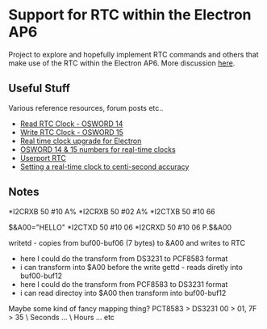 Support for RTC within the Electron AP6
=======================================

Project to explore and hopefully implement RTC commands and others that make use of the RTC within the Electron AP6. More discussion [here](https://www.stardot.org.uk/forums/viewtopic.php?t=28720). 

Useful Stuff
------------

Various reference resources, forum posts etc..
- [Read RTC Clock - OSWORD 14](https://beebwiki.mdfs.net/OSWORD_%260E)
- [Write RTC Clock - OSWORD 15](https://beebwiki.mdfs.net/OSWORD_%260F)
- [Real time clock upgrade for Electron](https://www.stardot.org.uk/forums/viewtopic.php?p=419371&hilit=RTC#p419371)
- [OSWORD 14 & 15 numbers for real-time clocks](https://www.stardot.org.uk/forums/viewtopic.php?t=28743)
- [Userport RTC](https://stardot.org.uk/forums/viewtopic.php?f=3&t=26270)
- [Setting a real-time clock to centi-second accuracy](https://www.stardot.org.uk/forums/viewtopic.php?p=419313#p419313)

Notes
-----

*I2CRXB 50 #10 A%
*I2CRXB 50 #02 A%
*I2CTXB 50 #10 66

$&A00="HELLO"
*I2CTXD 50 #10 06
*I2CRXD 50 #10 06
P.$&A00

writetd - copies from buf00-buf06 (7 bytes) to &A00 and writes to RTC
- here I could do the transform from DS3231 to PCF8583 format
- i can transform into $A00 before the write
gettd - reads diretly into buf00-buf12
- here I could do the transform from PCF8583 to DS3231 format
- i can read directoy into $A00 then transform into buf00-buf12 

Maybe some kind of fancy mapping thing?
PCT8583 > DS3231
00 > 01, 7F > 35  \ Seconds
... \ Hours
... etc